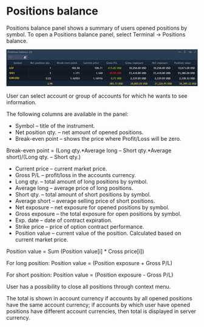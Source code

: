 # Positions balance

Positions balance panel shows a summary of users opened positions by symbol. To open a Positions balance panel, select Terminal -&gt; Positions balance.

![](../../.gitbook/assets/14-1.png)

User can select account or group of accounts for which he wants to see information.

The following columns are available in the panel:

* Symbol – title of the instrument.
* Net position qty. – net amount of opened positions.
* Break-even point – shows the price where Profit/Loss will be zero.

Break-even point = \(Long qty.\*Average long – Short qty.\*Average short\)/\(Long qty. – Short qty.\)

* Current price – current market price.
* Gross P/L – profit/loss in the accounts currency.
* Long qty. – total amount of long positions by symbol.
* Average long – average price of long positions.
* Short qty. – total amount of short positions by symbol.
* Average short – average selling price of short positions.
* Net exposure – net exposure for opened positions by symbol.
* Gross exposure – the total exposure for open positions by symbol.
* Exp. date – date of contract expiration.
* Strike price – price of option contract performance.
* Position value – current value of the position. Calculated based on current market price.

Position value = Sum \(Position value\[i\] \* Cross price\[i\]\)

For long position: Position value = \(Position exposure + Gross P/L\)

For short position: Position value = \(Position exposure - Gross P/L\)

User has a possibility to close all positions through context menu.

The total is shown in account currency if accounts by all opened positions have the same account currency; if accounts by which user have opened positions have different account currencies, then total is displayed in server currency.

